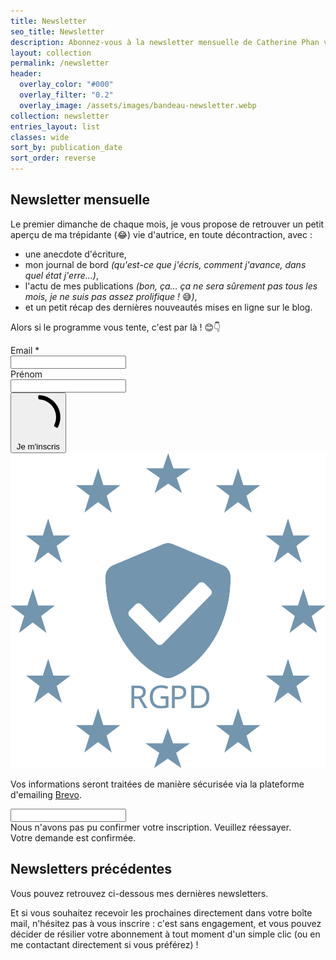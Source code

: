```yaml
---
title: Newsletter
seo_title: Newsletter
description: Abonnez-vous à la newsletter mensuelle de Catherine Phan van, et retrouvez les précédents numéros.
layout: collection
permalink: /newsletter
header:
  overlay_color: "#000"
  overlay_filter: "0.2"
  overlay_image: /assets/images/bandeau-newsletter.webp
collection: newsletter
entries_layout: list
classes: wide
sort_by: publication_date
sort_order: reverse
---
```


## Newsletter mensuelle

Le premier dimanche de chaque mois, je vous propose de retrouver un petit aperçu
de ma trépidante (😂) vie d'autrice, en toute décontraction,
avec&nbsp;:

* une anecdote d'écriture,
* mon journal de bord *(qu'est-ce que j'écris, comment j'avance, dans quel état j'erre&hellip;)*,
* l'actu de mes publications *(bon, ça&hellip; ça ne sera sûrement pas tous les mois, je ne suis pas assez prolifique&nbsp;!* 😅*)*,
* et un petit récap des dernières nouveautés mises en ligne sur le blog.

Alors si le programme vous tente, c'est par là&nbsp;! 😊👇

<!-- Begin Brevo Form -->

<!-- START - We recommend to place the below code where you want the form in your website html  -->
<div id="abonnez-vous" class="sib-form">
  <div id="sib-form-container" class="sib-form-container">
    <div id="sib-container" class="sib-container--large sib-container--vertical">
      <form id="sib-form" method="POST" action="https://b78b353c.sibforms.com/serve/MUIFAJkYnPj61OnTsfjJYn-1tzV_CS9vwfJX9ZlfAsJqdUKMJuozCy-G8vmwk81BOEsu1dvmOAz4BDAwUUHZc8b0Rt6XVA1DbFDfj3F0XHf9JgsdEb5vgTheM-bEfKfXW5yLSd9PleAuTIEsGde5WncCsJPyBZ8biWzK8qflpW-RY3sPGQD1_nFGe0trpWO4PTpnwaz_UKwbglLG" data-type="subscription">
        <div>
          <div class="sib-input sib-form-block">
            <div class="form__entry entry_block">
              <div class="form__label-row ">
                <label class="entry__label" for="EMAIL" data-required="*">Email&nbsp;*</label>
                <div class="entry__field">
                  <input class="input " type="text" id="EMAIL" name="EMAIL" autocomplete="off" data-required="true" required />
                </div>
              </div>
              <label class="entry__error entry__error--primary"></label>
            </div>
          </div>
        </div>
        <div>
          <div class="sib-input sib-form-block">
            <div class="form__entry entry_block">
              <div class="form__label-row ">
                <label class="entry__label" for="PRENOM">Prénom</label>
                <div class="entry__field">
                  <input class="input " maxlength="200" type="text" id="PRENOM" name="PRENOM" autocomplete="off" />
                </div>
              </div>
              <label class="entry__error entry__error--primary"></label>
            </div>
          </div>
        </div>
        <div>
          <div class="sib-captcha sib-form-block">
            <div class="form__entry entry_block">
              <div class="form__label-row ">
                <script>
                  function handleCaptchaResponse() {
                    var event = new Event('captchaChange');
                    document.getElementById('sib-captcha').dispatchEvent(event);
                  }
                </script>
                <div class="g-recaptcha sib-visible-recaptcha" id="sib-captcha" data-sitekey="6LdEVV0gAAAAANITsQkgni5NVzUT3V3rwrHvFIb6" data-callback="handleCaptchaResponse"></div>
              </div>
              <label class="entry__error entry__error--primary"></label>
            </div>
          </div>
        </div>
        <div>
          <div class="sib-form-block">
            <button class="sib-form-block__button sib-form-block__button-with-loader" form="sib-form" type="submit">
              <svg class="icon clickable__icon progress-indicator__icon sib-hide-loader-icon" viewBox="0 0 512 512">
                <path d="M460.116 373.846l-20.823-12.022c-5.541-3.199-7.54-10.159-4.663-15.874 30.137-59.886 28.343-131.652-5.386-189.946-33.641-58.394-94.896-95.833-161.827-99.676C261.028 55.961 256 50.751 256 44.352V20.309c0-6.904 5.808-12.337 12.703-11.982 83.556 4.306 160.163 50.864 202.11 123.677 42.063 72.696 44.079 162.316 6.031 236.832-3.14 6.148-10.75 8.461-16.728 5.01z" />
              </svg>
              Je m&#039;inscris
            </button>
          </div>
        </div>
        <div class="brevo">
          <div><img src="/assets/images/newsletter/dataSecurity.svg"></div>
          <div>
            <p>Vos informations seront trait&eacute;es de mani&egrave;re s&eacute;curis&eacute;e via la plateforme d'emailing
            <a href="https://www.brevo.com/fr/legal/termsofuse/" target="_blank">Brevo</a>.</p>
          </div>
        </div>
        <input type="text" name="email_address_check" value="" class="input--hidden hidden">
        <input type="hidden" name="locale" value="fr">
      </form>
    </div>
    <div id="error-message" class="sib-form-message-panel notice--danger">
      <div class="sib-form-message-panel__text sib-form-message-panel__text--center">
        <span class="sib-form-message-panel__inner-text">Nous n&#039;avons pas pu confirmer votre inscription. Veuillez réessayer.</span>
      </div>
    </div>
    <div id="success-message" class="sib-form-message-panel notice--success">
      <div class="sib-form-message-panel__text sib-form-message-panel__text--center">
        <span class="sib-form-message-panel__inner-text">Votre demande est confirmée.</span>
      </div>
    </div>
  </div>
</div>
<!-- END - We recommend to place the below code where you want the form in your website html  -->

<!-- End Brevo Form -->


## Newsletters précédentes

Vous pouvez retrouvez ci-dessous mes dernières newsletters.

Et si vous souhaitez recevoir les prochaines directement dans votre boîte mail, n'hésitez pas à vous inscrire&nbsp;: c'est sans engagement, et vous pouvez décider de résilier votre abonnement à tout moment d'un simple clic (ou en me contactant directement si vous préférez)&nbsp;! 